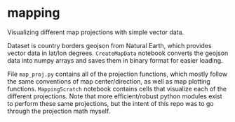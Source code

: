 # mapping

Visualizing different map projections with simple vector data.

Dataset is country borders geojson from Natural Earth, which provides vector data in lat/lon degrees. `CreateMapData` notebook converts the geojson data into numpy arrays and saves them in binary format for easier loading.

File `map_proj.py` contains all of the projection functions, which mostly follow the same conventions of map center/direction, as well as map plotting functions. `MappingScratch` notebook contains cells that visualize each of the different projections. Note that more efficient/robust python modules exist to perform these same projections, but the intent of this repo was to go through the projection math myself.
